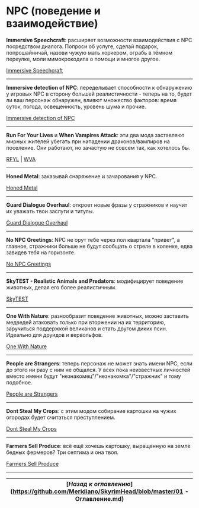 # NPC (поведение и взаимодействие)

**Immersive Speechcraft**: расширяет возможности взаимодействия с NPC посредством диалога. Попроси об услуге, сделай подарок, попрошайничай, назови чужую мать хоркером, ограбь в тёмном переулке, моли мимокрокодила о помощи и многое другое.

[Immersive Speechcraft](http://www.nexusmods.com/skyrim/mods/63874/)

------

**Immersive detection of NPC**: переделывает способности к обнаружению у игровых NPC в сторону большей реалистичности - теперь на то, будет ли ваш персонаж обнаружен, влияют множество факторов: время суток, погода, освещенность, уровень шума и прочие.

[Immersive detection of NPC](http://www.nexusmods.com/skyrim/mods/61255/)

------

**Run For Your Lives** и **When Vampires Attack**: эти два мода заставляют мирных жителей убегать при нападении драконов/вампиров на поселение. Они работают, но зачастую не совсем так, как хотелось бы.

[RFYL](http://www.nexusmods.com/skyrim/mods/23906/) | [WVA](http://www.nexusmods.com/skyrim/mods/28235/)

------

**Honed Metal**: заказывай снаряжение и зачарования у NPC.

[Honed Metal](http://www.nexusmods.com/skyrim/mods/51024/)

------

**Guard Dialogue Overhaul**: откроет новые фразы у стражников и научит их уважать твои заслуги и титулы.

[Guard Dialogue Overhaul](http://www.nexusmods.com/skyrim/mods/23390/)

------

**No NPC Greetings**: NPC не орут тебе через пол квартала "привет", а главное, стражники больше не будут сообщать о стреле в коленке, едва завидев тебя на горизонте.

[No NPC Greetings](http://www.nexusmods.com/skyrim/mods/746/)

------

**SkyTEST - Realistic Animals and Predators**: модифицирует поведение животных, делая его более реалистичным.

[SkyTEST](http://www.nexusmods.com/skyrim/mods/10175/)

------

**One With Nature**: разнообразит поведение животных, можно заставить медведей атаковать только при вторжении на их территорию, заручиться поддержкой великанов и стать другом диких псин. Идеально для друидов и вервольфов.

[One With Nature](http://www.nexusmods.com/skyrim/mods/54090/)

------

**People are Strangers**: теперь персонаж не может знать имени NPC, если до этого ни разу с ним не общался. У всех пока неизвестных личностей вместо имени будут "незнакомец"/"незнакомка"/"стражник" и тому подобное.

[People are Strangers](http://www.nexusmods.com/skyrim/mods/56744/)

------

**Dont Steal My Crops**: с этим модом собирание картошки на чужих огородах будет считаться преступлением.

[Dont Steal My Crops](http://www.nexusmods.com/skyrim/mods/28452/)

------

**Farmers Sell Produce**: всё ещё хочешь картошку, выращенную на земле бедных фермеров? Три септима и она твоя.

[Farmers Sell Produce](http://www.nexusmods.com/skyrim/mods/38470/)

------

|[*Назад к оглавлению*](https://github.com/Meridiano/SkyrimHead/blob/master/01 - Оглавление.md)|
|:---:|
